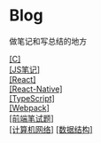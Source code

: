 # Blog
做笔记和写总结的地方   

[[C]](./docs/C.md)   
[[JS笔记]](./docs/JavaScript.md)    
[[React]](./docs/React.md)   
[[React-Native]](./docs/ReactNative.md)  
[[TypeScript]](./docs/TypeScript.md)    
[[Webpack]](./docs/Webpack.md)   
[[前端笔试题]](./docs/前端笔试题.md)   
[[计算机网络]](./docs/计算机网络.md)
[[数据结构]](./docs/数据结构.md)



